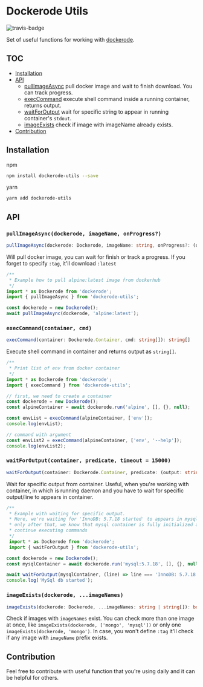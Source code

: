 # Dockerode Utils

![travis-badge](https://travis-ci.org/dderevjanik/dockerode-utils.svg?branch=master)

Set of useful functions for working with [dockerode](https://github.com/apocas/dockerode).

## TOC

- [Installation](#installation)
- [API](#api)
    - [pullImageAsync](#pullimageasyncdockerode-imagename-onprogress) pull docker image and wait to finish download. You can track progress.
    - [execCommand](#execcommandcontainer-cmd) execute shell command inside a running container, returns output.
    - [waitForOutput](#waitforoutputcontainer-predicate-timeout--15000) wait for specific string to appear in running container's `stdout`.
    - [imageExists](#imageexistsdockerode-imagenames) check if image with imageName already exists.
- [Contribution](#contribution)

## Installation

npm

```bash
npm install dockerode-utils --save
```

yarn

```bash
yarn add dockerode-utils
```

## API

### `pullImageAsync(dockerode, imageName, onProgress?)`

```typescript
pullImageAsync(dockerode: Dockerode, imageName: string, onProgress?: (output: string) => void): void
```

Will pull docker image, you can wait for finish or track a progress. If you forget to specify
`:tag`, it'll download `:latest`

```javascript
/**
 * Example how to pull alpine:latest image from dockerhub
 */
import * as Dockerode from 'dockerode';
import { pullImageAsync } from 'dockerode-utils';

const dockerode = new Dockerode();
await pullImageAsync(dockerode, 'alpine:latest');
```

### `execCommand(container, cmd)`

```typescript
execCommand(container: Dockerode.Container, cmd: string[]): string[]
```

Execute shell command in container and returns output as `string[]`.

```javascript
/**
 * Print list of env from docker container
 */
import * as Dockerode from 'dockerode';
import { execCommand } from 'dockerode-utils';

// first, we need to create a container
const dockerode = new Dockerode();
const alpineContainer = await dockerode.run('alpine', [], {}, null);

const envList = execCommand(alpineContainer, ['env']);
console.log(envList);

// command with argument
const envList2 = execCommand(alpineContainer, ['env', '--help']);
console.log(envList2);
```

### `waitForOutput(container, predicate, timeout = 15000)`

```typescript
waitForOutput(container: Dockerode.Container, predicate: (output: string) => boolean, timeout: number = 15000)
```

Wait for specific output from container. Useful, when you're working
with container, in which is running daemon and you have to wait for specific output/line to appears in container.

```javascript
/**
 * Example with waiting for specific output.
 * Here, we're waiting for 'InnoDB: 5.7.18 started' to appears in mysql container
 * only after that, we know that mysql container is fully initialized and we can
 * continue executing commands
 */
 import * as Dockerode from 'dockerode';
 import { waitForOutput } from 'dockerode-utils';

const dockerode = new Dockerode();
const mysqlContainer = await dockerode.run('mysql:5.7.18', [], {}, null);

await waitForOutput(mysqlContainer, (line) => line === 'InnoDB: 5.7.18 started');
console.log('MySql db started');
```

### `imageExists(dockerode, ...imageNames)`

```typescript
imageExists(dockerode: Dockerode, ...imageNames: string | string[]): boolean
```

Check if images with `imageNames` exist. You can check more than one image at once, like `imageExists(dockerode, ['mongo', 'mysql'])` or only one `imageExists(dockerode, 'mongo')`. In case, you won't define `:tag` it'll check if any image with `imageName` prefix exists.

## Contribution

Feel free to contribute with useful function that you're using daily and it can be helpful for others.
